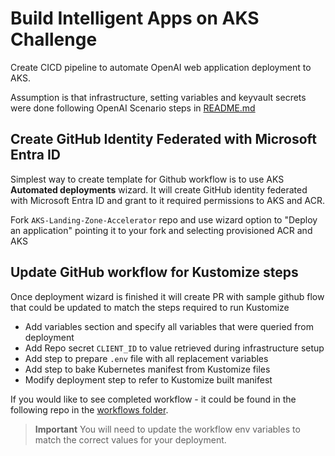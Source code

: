 # Build Intelligent Apps on AKS Challenge

Create CICD pipeline to automate OpenAI web application deployment to AKS.

Assumption is that infrastructure, setting variables and keyvault secrets were done following OpenAI Scenario  steps in [README.md](../AKS-OpenAI-CogServe-Redis-Embeddings/README.md)

## Create GitHub Identity Federated with Microsoft Entra ID 

Simplest way to create template for Github workflow is to use AKS **Automated deployments** wizard.
It will create GitHub identity federated with Microsoft Entra ID and grant to it required permissions to AKS and ACR.

Fork `AKS-Landing-Zone-Accelerator` repo and use wizard option to "Deploy an application" pointing it to your fork and selecting provisioned ACR and AKS

## Update GitHub workflow for Kustomize steps
Once deployment wizard is finished it will create PR with sample github flow that could be updated to match the steps required to run Kustomize

- Add variables section and specify all variables that were queried from deployment 
- Add Repo secret `CLIENT_ID` to value retrieved during infrastructure setup
- Add step to prepare `.env` file with all replacement variables 
- Add step to bake Kubernetes manifest from Kustomize files
- Modify deployment step to refer to Kustomize built manifest


If you would like to see completed workflow - it could be found in the following repo in the [workflows folder](../../.github/workflows/deploy-openai-embeddings-app.yaml). 

 > **Important**
 > You will need to update the workflow env variables to match the correct values for your deployment.
